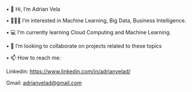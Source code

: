 •	👋 Hi, I’m Adrian Vela

•	👨🏻‍💻 I’m interested in Machine Learning, Big Data, Business Intelligence.

•	💻 I’m currently learning Cloud Computing and Machine Learning.

•	💞️ I’m looking to collaborate on projects related to these topics

•	📫 How to reach me:

Linkedin: https://www.linkedin.com/in/adrianvelad/

Gmail: adrianvelad@gmail.com

